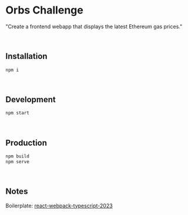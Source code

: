 # Orbs Challenge

"Create a frontend webapp that displays the latest Ethereum gas prices."

<br />

## Installation

```bash
npm i
```

<br />

## Development

```bash
npm start
```

<br />

## Production

```bash
npm build
npm serve
```

<br />

## Notes

Boilerplate: [react-webpack-typescript-2023](https://github.com/codesbiome/react-webpack-typescript-2023)
